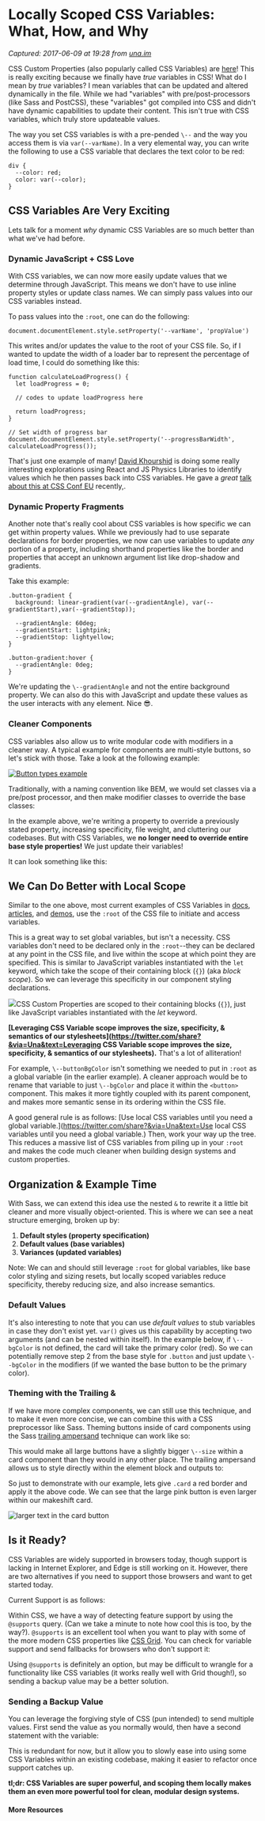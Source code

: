 # Locally Scoped CSS Variables: What, How, and Why

_Captured: 2017-06-09 at 19:28 from [una.im](https://una.im/local-css-vars/#%F0%9F%92%81)_

CSS Custom Properties (also popularly called CSS Variables) are [here](http://caniuse.com/#feat=css-variables)! This is really exciting because we finally have _true_ variables in CSS! What do I mean by _true_ variables? I mean variables that can be updated and altered dynamically in the file. While we had "variables" with pre/post-processors (like Sass and PostCSS), these "variables" got compiled into CSS and didn't have dynamic capabilities to update their content. This isn't true with CSS variables, which truly store updateable values.

The way you set CSS variables is with a pre-pended `\--` and the way you access them is via `var(--varName)`. In a very elemental way, you can write the following to use a CSS variable that declares the text color to be red:
    
    
    div {
      --color: red;
      color: var(--color);
    }
    

## CSS Variables Are Very Exciting

Lets talk for a moment _why_ dynamic CSS Variables are so much better than what we've had before.

### Dynamic JavaScript + CSS Love

With CSS variables, we can now more easily update values that we determine through JavaScript. This means we don't have to use inline property styles or update class names. We can simply pass values into our CSS variables instead.

To pass values into the `:root`, one can do the following:
    
    
    document.documentElement.style.setProperty('--varName', 'propValue')
    

This writes and/or updates the value to the root of your CSS file. So, if I wanted to update the width of a loader bar to represent the percentage of load time, I could do something like this:
    
    
    function calculateLoadProgress() {
      let loadProgress = 0;
    
      // codes to update loadProgress here
    
      return loadProgress;
    }
    
    // Set width of progress bar
    document.documentElement.style.setProperty('--progressBarWidth', calculateLoadProgress());
    

That's just one example of many! [David Khourshid](https://twitter.com/DavidKPiano) is doing some really interesting explorations using React and JS Physics Libraries to identify values which he then passes back into CSS variables. He gave a _great_ [talk about this at CSS Conf EU](https://www.youtube.com/watch?v=4IRPxCMAIfA&t=1s) recently,.

### Dynamic Property Fragments

Another note that's really cool about CSS variables is how specific we can get within property values. While we previously had to use separate declarations for border properties, we now can use variables to update _any_ portion of a property, including shorthand properties like the border and properties that accept an unknown argument list like drop-shadow and gradients.

Take this example:
    
    
    .button-gradient {
      background: linear-gradient(var(--gradientAngle), var(--gradientStart),var(--gradientStop));
    
      --gradientAngle: 60deg;
      --gradientStart: lightpink;
      --gradientStop: lightyellow;
    }
    
    .button-gradient:hover {
      --gradientAngle: 0deg;
    }
    

We're updating the `\--gradientAngle` and not the entire background property. We can also do this with JavaScript and update these values as the user interacts with any element. Nice 😎.

### Cleaner Components

CSS variables also allow us to write modular code with modifiers in a cleaner way. A typical example for components are multi-style buttons, so let's stick with those. Take a look at the following example:

[ ![Button types example](https://una.im/../images/posts/css-var-scope/buttonsexample.jpg) ](https://codepen.io/una/pen/bRGaBE)

Traditionally, with a naming convention like BEM, we would set classes via a pre/post processor, and then make modifier classes to override the base classes:

In the example above, we're writing a property to override a previously stated property, increasing specificity, file weight, and cluttering our codebases. But with CSS Variables, we **no longer need to override entire base style properties!** We just update their variables!

It can look something like this:

## We Can Do Better with Local Scope

Similar to the one above, most current examples of CSS Variables in [docs](https://developer.mozilla.org/en-US/docs/Web/CSS/Using_CSS_variables), [articles](https://developers.google.com/web/updates/2016/02/css-variables-why-should-you-care), and [demos](https://codepen.io/davidkpiano/pen/vxZEoO), use the `:root` of the CSS file to initiate and access variables.

This is a great way to set global variables, but isn't a necessity. CSS variables don't need to be declared only in the `:root`--they can be declared at any point in the CSS file, and live within the scope at which point they are specified. This is similar to JavaScript variables instantiated with the `let` keyword, which take the scope of their containing block (`{}`) (aka _block scope_). So we can leverage this specificity in our component styling declarations.

![](https://una.im/../images/posts/css-var-scope/04-css-vars.png)CSS Custom Properties are scoped to their containing blocks (`{}`), just like JavaScript variables instantiated with the *let* keyword.

**[Leveraging CSS Variable scope improves the size, specificity, & semantics of our stylesheets](https://twitter.com/share?&via=Una&text=Leveraging CSS Variable scope improves the size, specificity, & semantics of our stylesheets).** That's a lot of alliteration!

For example, `\--buttonBgColor` isn't something we needed to put in `:root` as a global variable (in the earlier example). A cleaner approach would be to rename that variable to just `\--bgColor` and place it within the `<button>` component. This makes it more tightly coupled with its parent component, and makes more semantic sense in its ordering within the CSS file.

A good general rule is as follows: [Use local CSS variables until you need a global variable.](https://twitter.com/share?&via=Una&text=Use local CSS variables until you need a global variable.) Then, work your way up the tree. This reduces a massive list of CSS variables from piling up in your `:root` and makes the code much cleaner when building design systems and custom properties.

## Organization & Example Time

With Sass, we can extend this idea use the nested `&` to rewrite it a little bit cleaner and more visually object-oriented. This is where we can see a neat structure emerging, broken up by:

  1. **Default styles (property specification)**
  2. **Default values (base variables)**
  3. **Variances (updated variables)**

Note: We can and should still leverage `:root` for global variables, like base color styling and sizing resets, but locally scoped variables reduce specificity, thereby reducing size, and also increase semantics.

### Default Values

It's also interesting to note that you can use _default values_ to stub variables in case they don't exist yet. `var()` gives us this capability by accepting two arguments (and can be nested within itself). In the example below, if `\--bgColor` is not defined, the card will take the primary color (red). So we can potentially remove step 2 from the base style for `.button` and just update `\--bgColor` in the modifiers (if we wanted the base button to be the primary color).

### Theming with the Trailing &

If we have more complex components, we can still use this technique, and to make it even more concise, we can combine this with a CSS preprocessor like Sass. Theming buttons inside of card components using the Sass [trailing ampersand](https://una.im/2014/03/06/sass-snippets-the-almighty-ampersand) technique can work like so:

This would make all large buttons have a slightly bigger `\--size` within a card component than they would in any other place. The trailing ampersand allows us to style directly within the element block and outputs to:

So just to demonstrate with our example, lets give `.card` a red border and apply it the above code. We can see that the large pink button is even larger within our makeshift card.

![larger text in the card button](https://una.im/../images/posts/css-var-scope/card-ex.jpg)

## Is it Ready?

CSS Variables are widely supported in browsers today, though support is lacking in Internet Explorer, and Edge is still working on it. However, there are two alternatives if you need to support those browsers and want to get started today.

Current Support is as follows:

Within CSS, we have a way of detecting feature support by using the `@supports` query. (Can we take a minute to note how cool this is too, by the way?). `@supports` is an excellent tool when you want to play with some of the more modern CSS properties like [CSS Grid](https://una.im/css-grid). You can check for variable support and send fallbacks for browsers who don't support it:

Using `@supports` is definitely an option, but may be difficult to wrangle for a functionality like CSS variables (it works really well with Grid though!), so sending a backup value may be a better solution.

### Sending a Backup Value

You can leverage the forgiving style of CSS (pun intended) to send multiple values. First send the value as you normally would, then have a second statement with the variable:

This is redundant for now, but it allow you to slowly ease into using some CSS Variables within an existing codebase, making it easier to refactor once support catches up.

**tl;dr: CSS Variables are super powerful, and scoping them locally makes them an even more powerful tool for clean, modular design systems.**

#### More Resources
